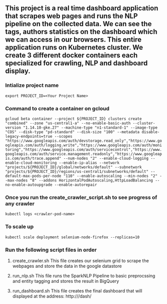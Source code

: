 ## This project is a real time dashboard application that scrapes web pages and runs the NLP pipeline on the collected data. We can see the tags, authors statistics on the dashboard which we can access in our browsers. This entire application runs on Kubernetes cluster. We create 3 different docker containers each specialized for crawling, NLP and dashboard display.

### Intialize project name
`export PROJECT_ID=<Your Project Name>`

### Command to create a container on gcloud
`gcloud beta container --project ${PROJECT_ID} clusters create "combined" --zone "us-central1-a" --no-enable-basic-auth --cluster-version "1.14.10-gke.27" --machine-type "n1-standard-1" --image-type "COS" --disk-type "pd-standard" --disk-size "100" --metadata disable-legacy-endpoints=true --scopes "https://www.googleapis.com/auth/devstorage.read_only","https://www.googleapis.com/auth/logging.write","https://www.googleapis.com/auth/monitoring","https://www.googleapis.com/auth/servicecontrol","https://www.googleapis.com/auth/service.management.readonly","https://www.googleapis.com/auth/trace.append" --num-nodes "2" --enable-cloud-logging --enable-cloud-monitoring --enable-ip-alias --network "projects/${PROJECT_ID}/global/networks/default" --subnetwork "projects/${PROJECT_ID}/regions/us-central1/subnetworks/default" --default-max-pods-per-node "110" --enable-autoscaling --min-nodes "2" --max-nodes "8" --addons HorizontalPodAutoscaling,HttpLoadBalancing --no-enable-autoupgrade --enable-autorepair`

### Once you run the create_crawler_script.sh to see progress of any crawler

`kubectl logs <crawler-pod-name>`

### To scale up
`kubectl scale deployment selenium-node-firefox --replicas=10`

### Run the following script files in order
1. create_crawler.sh
This file creates our selenium grid to scrape the webpages and store the data in the google datastore

2. run_nlp.sh
This file runs the SparkNLP Pipeline to basic preprocssing and entity tagging and stores the result in BigQuery

3. run_dashboard.sh
This file creates the final dashboard that will displayed at the address:
http://<External IP address given in the output of this script>/dash/